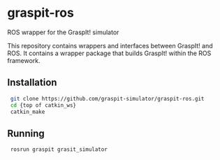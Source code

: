 # graspit-ros
ROS wrapper for the GraspIt! simulator

This repository contains wrappers and interfaces between GraspIt! and ROS. It contains a wrapper package that builds GraspIt! within the ROS framework.


## Installation

```bash
 git clone https://github.com/graspit-simulator/graspit-ros.git
 cd {top of catkin_ws}
 catkin_make
```

## Running

```bash
 rosrun graspit grasit_simulator
```

